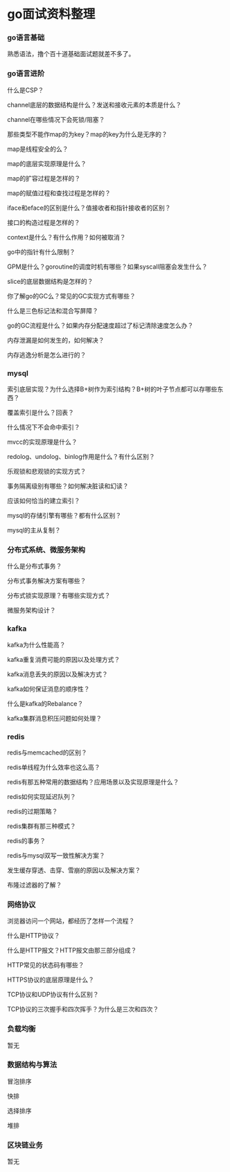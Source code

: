# go面试资料整理

### go语言基础
熟悉语法，撸个百十道基础面试题就差不多了。

### go语言进阶
什么是CSP？

channel底层的数据结构是什么？发送和接收元素的本质是什么？

channel在哪些情况下会死锁/阻塞？

那些类型不能作map的为key？map的key为什么是无序的？

map是线程安全的么？

map的底层实现原理是什么？

map的扩容过程是怎样的？

map的赋值过程和查找过程是怎样的？

iface和eface的区别是什么？值接收者和指针接收者的区别？

接口的构造过程是怎样的？

context是什么？有什么作用？如何被取消？

go中的指针有什么限制？

GPM是什么？goroutine的调度时机有哪些？如果syscall阻塞会发生什么？

slice的底层数据结构是怎样的？

你了解go的GC么？常见的GC实现方式有哪些？

什么是三色标记法和混合写屏障？

go的GC流程是什么？如果内存分配速度超过了标记清除速度怎么办？

内存泄漏是如何发生的，如何解决？

内存逃逸分析是怎么进行的？

### mysql
索引底层实现？为什么选择B+树作为索引结构？B+树的叶子节点都可以存哪些东西？

覆盖索引是什么？回表？

什么情况下不会命中索引？

mvcc的实现原理是什么？

redolog、undolog、binlog作用是什么？有什么区别？

乐观锁和悲观锁的实现方式？

事务隔离级别有哪些？如何解决脏读和幻读？

应该如何恰当的建立索引？

mysql的存储引擎有哪些？都有什么区别？

mysql的主从复制？

### 分布式系统、微服务架构
什么是分布式事务？

分布式事务解决方案有哪些？

分布式锁实现原理？有哪些实现方式？

微服务架构设计？

### kafka
kafka为什么性能高？

kafka重复消费可能的原因以及处理方式？

kafka消息丢失的原因以及解决方式？

kafka如何保证消息的顺序性？

什么是kafka的Rebalance？

kafka集群消息积压问题如何处理？

### redis
redis与memcached的区别？

redis单线程为什么效率也这么高？

redis有那五种常用的数据结构？应用场景以及实现原理是什么？

redis如何实现延迟队列？

redis的过期策略？

redis集群有那三种模式？

redis的事务？

redis与mysql双写一致性解决方案？

发生缓存穿透、击穿、雪崩的原因以及解决方案？

布隆过滤器的了解？

### 网络协议
浏览器访问一个网站，都经历了怎样一个流程？

什么是HTTP协议？

什么是HTTP报文？HTTP报文由那三部分组成？

HTTP常见的状态码有哪些？

HTTPS协议的底层原理是什么？

TCP协议和UDP协议有什么区别？

TCP协议的三次握手和四次挥手？为什么是三次和四次？

### 负载均衡
暂无

### 数据结构与算法
冒泡排序

快排

选择排序

堆排

### 区块链业务
暂无